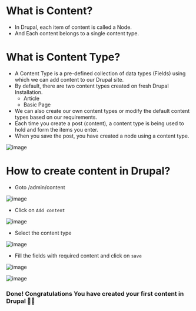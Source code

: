 # What is Content?
- In Drupal, each item of content is called a Node.
- And Each content belongs to a single content type.

# What is Content Type?
- A Content Type is a pre-defined collection of data types (Fields) using which we can add content to our Drupal site.
- By default, there are two content types created on fresh Drupal Installation.
     - Article
     - Basic Page
- We can also create our own content types or modify the default content types based on our requirements.
- Each time you create a post (content), a content type is being used to hold and form the items you enter.
- When you save the post, you have created a node using a content type.

![image](https://user-images.githubusercontent.com/41548678/209757238-a63aef04-517c-414a-9cf1-ff78055d13dc.png)

# How to create content in Drupal?
- Goto /admin/content 

![image](https://user-images.githubusercontent.com/41548678/209757418-4f5d1076-9884-4f6f-8bfa-4e9ebd24f367.png)

- Click on `Add content`

![image](https://user-images.githubusercontent.com/41548678/209757484-26d26deb-b8f8-4f31-984a-cf7ba3fef81b.png)

- Select the content type

![image](https://user-images.githubusercontent.com/41548678/209757785-7df31d25-b896-4494-8227-972aad8991bb.png)

- Fill the fields with required content and click on `save`

![image](https://user-images.githubusercontent.com/41548678/209757898-0ab1e364-c1dd-4dc4-9596-021456b45549.png)

![image](https://user-images.githubusercontent.com/41548678/209758317-6c65ef5c-aa83-4a68-8c4c-4cbd50535ae5.png)

### Done! Congratulations You have created your first content in Drupal 🎉✨
